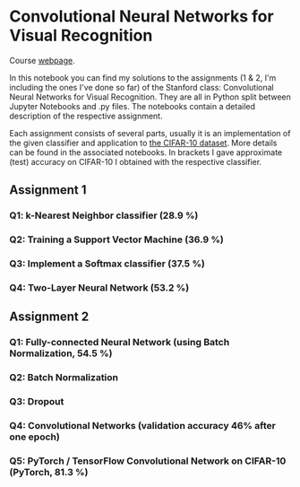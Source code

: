 # Convolutional Neural Networks for Visual Recognition

Course [webpage](http://cs231n.stanford.edu/). 

In this notebook you can find my solutions to the assignments (1 & 2, I'm including the ones I've done so far) of the Stanford class: Convolutional Neural Networks for Visual Recognition. They are all in Python split between Jupyter Notebooks and .py files. The notebooks contain a detailed description of the respective assignment. 

Each assignment consists of several parts, usually it is an implementation of the given classifier and application to [the CIFAR-10 dataset](https://www.cs.toronto.edu/~kriz/cifar.html). More details can be found in the associated notebooks. In brackets I gave approximate (test) accuracy on CIFAR-10 I obtained with the respective classifier.

## Assignment 1
### Q1: k-Nearest Neighbor classifier (28.9 %)
### Q2: Training a Support Vector Machine (36.9 %)
### Q3: Implement a Softmax classifier (37.5 %)
### Q4: Two-Layer Neural Network (53.2 %)

## Assignment 2
### Q1: Fully-connected Neural Network (using Batch Normalization, 54.5 %)
### Q2: Batch Normalization
### Q3: Dropout
### Q4: Convolutional Networks (validation accuracy 46% after one epoch)
### Q5: PyTorch / TensorFlow Convolutional Network on CIFAR-10 (PyTorch, 81.3 %)
